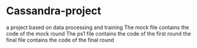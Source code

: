 # Cassandra-project
a project based on data processing and training
The mock file contains the code of the mock round
The ps1 file contains the code of the first round
the final file contains the code of the final round
